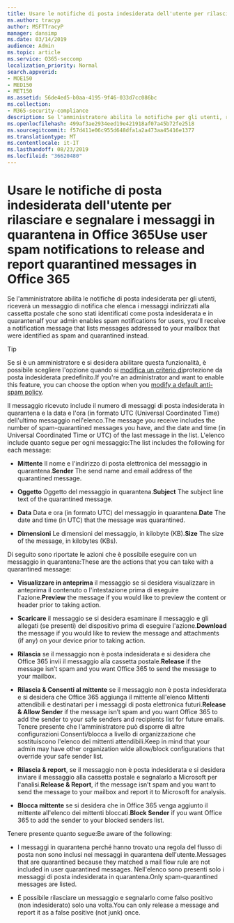 ```yaml
---
title: Usare le notifiche di posta indesiderata dell'utente per rilasciare e segnalare i messaggi in quarantena in Office 365
ms.author: tracyp
author: MSFTTracyP
manager: dansimp
ms.date: 03/14/2019
audience: Admin
ms.topic: article
ms.service: O365-seccomp
localization_priority: Normal
search.appverid:
- MOE150
- MED150
- MET150
ms.assetid: 56de4ed5-b0aa-4195-9f46-033d7cc086bc
ms.collection:
- M365-security-compliance
description: Se l'amministratore abilita le notifiche per gli utenti, riceverà un messaggio di notifica che elenca i messaggi inviati alla cassetta postale che sono stati identificati come posta indesiderata, in blocco o in messaggi di phishing. È possibile rilasciare o segnalare i messaggi dopo la notifica.
ms.openlocfilehash: 499af3ae2934eed19e421918af07a45b72fe2518
ms.sourcegitcommit: f57d411e06c955d648dfa1a2a473aa45416e1377
ms.translationtype: MT
ms.contentlocale: it-IT
ms.lasthandoff: 08/23/2019
ms.locfileid: "36620480"
---
```

# <a name="use-user-spam-notifications-to-release-and-report-quarantined-messages-in-office-365"></a><span data-ttu-id="c1cdc-104">Usare le notifiche di posta indesiderata dell'utente per rilasciare e segnalare i messaggi in quarantena in Office 365</span><span class="sxs-lookup"><span data-stu-id="c1cdc-104">Use user spam notifications to release and report quarantined messages in Office 365</span></span>

<span data-ttu-id="c1cdc-105">Se l'amministratore abilita le notifiche di posta indesiderata per gli utenti, riceverà un messaggio di notifica che elenca i messaggi indirizzati alla cassetta postale che sono stati identificati come posta indesiderata e in quarantena</span><span class="sxs-lookup"><span data-stu-id="c1cdc-105">If your admin enables spam notifications for users, you'll receive a notification message that lists messages addressed to your mailbox that were identified as spam and quarantined instead.</span></span>
  
> [!TIP]
> <span data-ttu-id="c1cdc-106">Se si è un amministratore e si desidera abilitare questa funzionalità, è possibile scegliere l'opzione quando si [modifica un criterio di](https://go.microsoft.com/fwlink/?LinkId=800313)protezione da posta indesiderata predefinito.</span><span class="sxs-lookup"><span data-stu-id="c1cdc-106">If you're an administrator and want to enable this feature, you can choose the option when you [modify a default anti-spam policy](https://go.microsoft.com/fwlink/?LinkId=800313).</span></span> 
  
<span data-ttu-id="c1cdc-107">Il messaggio ricevuto include il numero di messaggi di posta indesiderata in quarantena e la data e l'ora (in formato UTC (Universal Coordinated Time) dell'ultimo messaggio nell'elenco.</span><span class="sxs-lookup"><span data-stu-id="c1cdc-107">The message you receive includes the number of spam-quarantined messages you have, and the date and time (in Universal Coordinated Time or UTC) of the last message in the list.</span></span> <span data-ttu-id="c1cdc-108">L'elenco include quanto segue per ogni messaggio:</span><span class="sxs-lookup"><span data-stu-id="c1cdc-108">The list includes the following for each message:</span></span>
  
- <span data-ttu-id="c1cdc-109">**Mittente** Il nome e l'indirizzo di posta elettronica del messaggio in quarantena.</span><span class="sxs-lookup"><span data-stu-id="c1cdc-109">**Sender** The send name and email address of the quarantined message.</span></span> 
    
- <span data-ttu-id="c1cdc-110">**Oggetto** Oggetto del messaggio in quarantena.</span><span class="sxs-lookup"><span data-stu-id="c1cdc-110">**Subject** The subject line text of the quarantined message.</span></span> 
    
- <span data-ttu-id="c1cdc-111">**Data** Data e ora (in formato UTC) del messaggio in quarantena.</span><span class="sxs-lookup"><span data-stu-id="c1cdc-111">**Date** The date and time (in UTC) that the message was quarantined.</span></span> 
    
- <span data-ttu-id="c1cdc-112">**Dimensioni** Le dimensioni del messaggio, in kilobyte (KB).</span><span class="sxs-lookup"><span data-stu-id="c1cdc-112">**Size** The size of the message, in kilobytes (KBs).</span></span> 
    
<span data-ttu-id="c1cdc-113">Di seguito sono riportate le azioni che è possibile eseguire con un messaggio in quarantena:</span><span class="sxs-lookup"><span data-stu-id="c1cdc-113">These are the actions that you can take with a quarantined message:</span></span>

- <span data-ttu-id="c1cdc-114">**Visualizzare in anteprima** il messaggio se si desidera visualizzare in anteprima il contenuto o l'intestazione prima di eseguire l'azione.</span><span class="sxs-lookup"><span data-stu-id="c1cdc-114">**Preview** the message if you would like to preview the content or header prior to taking action.</span></span>

- <span data-ttu-id="c1cdc-115">**Scaricare** il messaggio se si desidera esaminare il messaggio e gli allegati (se presenti) del dispositivo prima di eseguire l'azione.</span><span class="sxs-lookup"><span data-stu-id="c1cdc-115">**Download** the message if you would like to review the message and attachments (if any) on your device prior to taking action.</span></span>

- <span data-ttu-id="c1cdc-116">**Rilascia** se il messaggio non è posta indesiderata e si desidera che Office 365 invii il messaggio alla cassetta postale.</span><span class="sxs-lookup"><span data-stu-id="c1cdc-116">**Release** if the message isn’t spam and you want Office 365 to send the message to your mailbox.</span></span>

- <span data-ttu-id="c1cdc-117">**Rilascia & Consenti al mittente** se il messaggio non è posta indesiderata e si desidera che Office 365 aggiunga il mittente all'elenco Mittenti attendibili e destinatari per i messaggi di posta elettronica futuri.</span><span class="sxs-lookup"><span data-stu-id="c1cdc-117">**Release & Allow Sender** if the message isn’t spam and you want Office 365 to add the sender to your safe senders and recipients list for future emails.</span></span> <span data-ttu-id="c1cdc-118">Tenere presente che l'amministratore può disporre di altre configurazioni Consenti/blocca a livello di organizzazione che sostituiscono l'elenco dei mittenti attendibili.</span><span class="sxs-lookup"><span data-stu-id="c1cdc-118">Keep in mind that your admin may have other organization wide allow/block configurations that override your safe sender list.</span></span>

- <span data-ttu-id="c1cdc-119">**Rilascia & report**, se il messaggio non è posta indesiderata e si desidera inviare il messaggio alla cassetta postale e segnalarlo a Microsoft per l'analisi.</span><span class="sxs-lookup"><span data-stu-id="c1cdc-119">**Release & Report**, if the message isn’t spam and you want to send the message to your mailbox and report it to Microsoft for analysis.</span></span>

- <span data-ttu-id="c1cdc-120">**Blocca mittente** se si desidera che in Office 365 venga aggiunto il mittente all'elenco dei mittenti bloccati.</span><span class="sxs-lookup"><span data-stu-id="c1cdc-120">**Block Sender** if you want Office 365 to add the sender to your blocked senders list.</span></span>

<span data-ttu-id="c1cdc-121">Tenere presente quanto segue:</span><span class="sxs-lookup"><span data-stu-id="c1cdc-121">Be aware of the following:</span></span>
  
- <span data-ttu-id="c1cdc-122">I messaggi in quarantena perché hanno trovato una regola del flusso di posta non sono inclusi nei messaggi in quarantena dell'utente.</span><span class="sxs-lookup"><span data-stu-id="c1cdc-122">Messages that are quarantined because they matched a mail flow rule are not included in user quarantined messages.</span></span> <span data-ttu-id="c1cdc-123">Nell'elenco sono presenti solo i messaggi di posta indesiderata in quarantena.</span><span class="sxs-lookup"><span data-stu-id="c1cdc-123">Only spam-quarantined messages are listed.</span></span>
    
- <span data-ttu-id="c1cdc-124">È possibile rilasciare un messaggio e segnalarlo come falso positivo (non indesiderato) solo una volta.</span><span class="sxs-lookup"><span data-stu-id="c1cdc-124">You can only release a message and report it as a false positive (not junk) once.</span></span>
    

